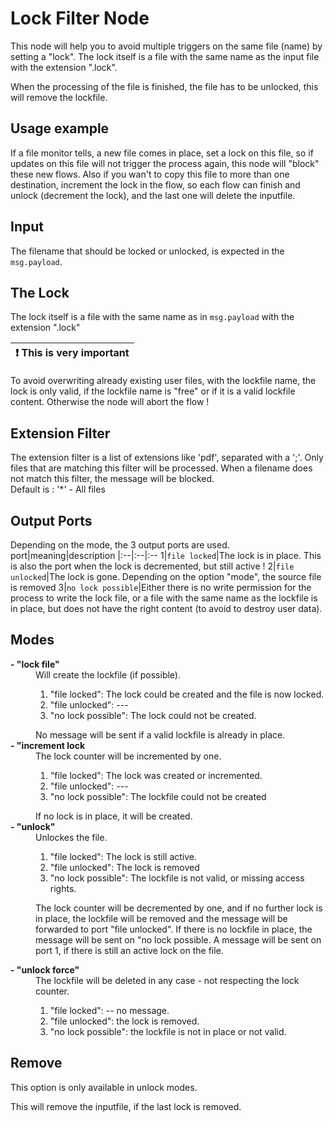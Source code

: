 # Lock Filter Node
This node will help you to avoid multiple triggers on the same file (name) by setting a "lock". The lock itself is a file with the same name as the input file with the extension ".lock".

 When the processing of the file is finished, the file has to be unlocked, this will remove the lockfile.


## Usage example
If a file monitor tells, a new file comes in place, set a lock on this file, so if updates on this file will not trigger the process again, this node will "block" these new flows. Also if you wan't to copy this file to more than one destination, increment the lock in the flow, so each flow can finish and unlock (decrement the lock), and the last one will delete the inputfile.

## Input
The filename that should be locked or unlocked, is expected in the `msg.payload`.

## The Lock
The lock itself is a file with the same name as in `msg.payload` with the extension ".lock"

| :exclamation:  This is very important   |
|-----------------------------------------|
To avoid overwriting already existing user files, with the lockfile name, the lock is only valid, if the lockfile name is "free" or if it is a valid lockfile content. Otherwise the node will abort the flow !

## Extension Filter
The extension filter is a list of extensions like 'pdf', separated with a ';'. Only files that are matching this filter will be processed.
When a filename does not match this filter, the message will be blocked.  
Default is : '*' - All files

## Output Ports
Depending on the mode, the 3 output ports are used.
port|meaning|description
|:--|:--|:--
1|`file locked`|The lock is in place. This is also the port when the lock is decremented, but still active !
2|`file unlocked`|The lock is gone. Depending on the option "mode", the source file is removed
3|`no lock possible`|Either there is no write permission for the process to write the lock file, or a file with the same name as the lockfile is in place, but does not have the right content (to avoid to destroy user data).
## Modes
<dl>
 <dt><b>- "lock file"</b></dt>
 <dd>Will create the lockfile (if possible).
 <ol>
 <li>"file locked": The lock could be created and the file is now locked.</li>
 <li>"file unlocked": ---</li>
 <li>"no lock possible": The lock could not be created.</li>
 </ol>
 No message will be sent if a valid lockfile is already in place.
 </dd>

 <dt><b>- "increment lock</b></dt>
 <dd>The lock counter will be incremented by one.<ol>
 <li>"file locked": The lock was created or incremented.</li>
 <li>"file unlocked": ---</li>
 <li>"no lock possible": The lockfile could not be created</li>
 </ol>
 If no lock is in place, it will be created.
 </dd>

 <dt><b>- "unlock"</b></dt>
 <dd>Unlockes the file.
 <ol>
 <li>"file locked": The lock is still active.</li>
 <li>"file unlocked": The lock is removed</li>
 <li>"no lock possible": The lockfile is not valid, or missing access rights.</li>
 </ol>
 
 The lock counter will be decremented by one, and if no further lock is in place, the lockfile will be removed and the message will be forwarded to port "file unlocked". If there is no lockfile in place, the message will be sent on "no lock possible. A message will be sent on port 1, if there is still an active lock on the file.
 </dd>

<dt><b>- "unlock force"</b></dt>
 <dd>The lockfile will be deleted in any case - not respecting the lock counter.
 <ol>
 <li>"file locked": -- no message.</li>
 <li>"file unlocked": the lock is  removed.</li>
<li>"no lock possible": the lockfile is not in place or not valid.</li>
</ul> 
 </dd>
</dl>

## Remove
This option is only available in unlock modes.

This will remove the inputfile, if the last lock is removed.


